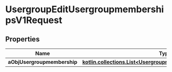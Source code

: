 
# UsergroupEditUsergroupmembershipsV1Request

## Properties
Name | Type | Description | Notes
------------ | ------------- | ------------- | -------------
**aObjUsergroupmembership** | [**kotlin.collections.List&lt;UsergroupmembershipRequestCompound&gt;**](UsergroupmembershipRequestCompound.md) |  | 



